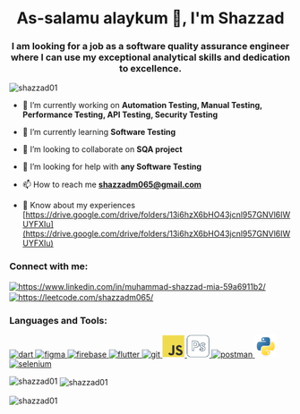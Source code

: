 <h1 align="center">As-salamu alaykum 👋, I'm Shazzad</h1>
<h3 align="center">I am looking for a job as a software quality assurance engineer where I can use my exceptional analytical skills and dedication to excellence.</h3>

<p align="left"> <img src="https://komarev.com/ghpvc/?username=shazzad01&label=Profile%20views&color=0e75b6&style=flat" alt="shazzad01" /> </p>

- 🔭 I’m currently working on **Automation Testing, Manual Testing, Performance Testing, API Testing, Security Testing**

- 🌱 I’m currently learning **Software Testing**

- 👯 I’m looking to collaborate on **SQA project**

- 🤝 I’m looking for help with **any Software Testing**

- 📫 How to reach me **shazzadm065@gmail.com**

- 📄 Know about my experiences [https://drive.google.com/drive/folders/13i6hzX6bHO43jcnl957GNVl6IWUYFXIu](https://drive.google.com/drive/folders/13i6hzX6bHO43jcnl957GNVl6IWUYFXIu)

<h3 align="left">Connect with me:</h3>
<p align="left">
<a href="[https://linkedin.com/in/https://www.linkedin.com/in/muhammad-shazzad-mia-59a6911b2/](https://www.linkedin.com/in/md-shazzad-mia-59a6911b2/)" target="blank"><img align="center" src="https://raw.githubusercontent.com/rahuldkjain/github-profile-readme-generator/master/src/images/icons/Social/linked-in-alt.svg" alt="https://www.linkedin.com/in/muhammad-shazzad-mia-59a6911b2/" height="30" width="40" /></a>
<a href="https://www.leetcode.com/https://leetcode.com/shazzadm065/" target="blank"><img align="center" src="https://raw.githubusercontent.com/rahuldkjain/github-profile-readme-generator/master/src/images/icons/Social/leet-code.svg" alt="https://leetcode.com/shazzadm065/" height="30" width="40" /></a>
</p>

<h3 align="left">Languages and Tools:</h3>
<p align="left"> <a href="https://dart.dev" target="_blank" rel="noreferrer"> <img src="https://www.vectorlogo.zone/logos/dartlang/dartlang-icon.svg" alt="dart" width="40" height="40"/> </a> <a href="https://www.figma.com/" target="_blank" rel="noreferrer"> <img src="https://www.vectorlogo.zone/logos/figma/figma-icon.svg" alt="figma" width="40" height="40"/> </a> <a href="https://firebase.google.com/" target="_blank" rel="noreferrer"> <img src="https://www.vectorlogo.zone/logos/firebase/firebase-icon.svg" alt="firebase" width="40" height="40"/> </a> <a href="https://flutter.dev" target="_blank" rel="noreferrer"> <img src="https://www.vectorlogo.zone/logos/flutterio/flutterio-icon.svg" alt="flutter" width="40" height="40"/> </a> <a href="https://git-scm.com/" target="_blank" rel="noreferrer"> <img src="https://www.vectorlogo.zone/logos/git-scm/git-scm-icon.svg" alt="git" width="40" height="40"/> </a> <a href="https://developer.mozilla.org/en-US/docs/Web/JavaScript" target="_blank" rel="noreferrer"> <img src="https://raw.githubusercontent.com/devicons/devicon/master/icons/javascript/javascript-original.svg" alt="javascript" width="40" height="40"/> </a> <a href="https://www.photoshop.com/en" target="_blank" rel="noreferrer"> <img src="https://raw.githubusercontent.com/devicons/devicon/master/icons/photoshop/photoshop-line.svg" alt="photoshop" width="40" height="40"/> </a> <a href="https://postman.com" target="_blank" rel="noreferrer"> <img src="https://www.vectorlogo.zone/logos/getpostman/getpostman-icon.svg" alt="postman" width="40" height="40"/> </a> <a href="https://www.python.org" target="_blank" rel="noreferrer"> <img src="https://raw.githubusercontent.com/devicons/devicon/master/icons/python/python-original.svg" alt="python" width="40" height="40"/> </a> <a href="https://www.selenium.dev" target="_blank" rel="noreferrer"> <img src="https://raw.githubusercontent.com/detain/svg-logos/780f25886640cef088af994181646db2f6b1a3f8/svg/selenium-logo.svg" alt="selenium" width="40" height="40"/> </a> </p>

<p><img align="left" src="https://github-readme-stats.vercel.app/api/top-langs?username=shazzad01&show_icons=true&locale=en&layout=compact" alt="shazzad01" /></p>

<p>&nbsp;<img align="center" src="https://github-readme-stats.vercel.app/api?username=shazzad01&show_icons=true&locale=en" alt="shazzad01" /></p>

<p><img align="center" src="https://github-readme-streak-stats.herokuapp.com/?user=shazzad01&" alt="shazzad01" /></p>
